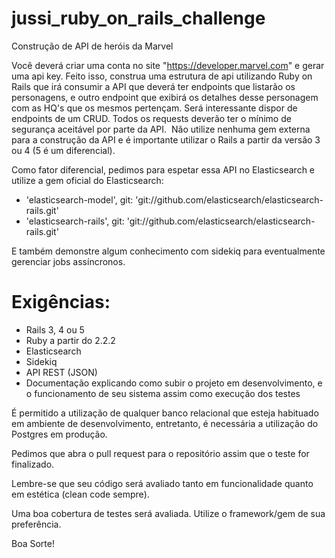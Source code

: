 # jussi_ruby_on_rails_challenge
Construção de API de heróis da Marvel

Você deverá criar uma conta no site "https://developer.marvel.com" e gerar uma api key. Feito isso, construa uma estrutura de api utilizando Ruby on Rails que irá consumir a API que deverá ter endpoints que listarão os personagens, e outro endpoint que exibirá os detalhes desse personagem com as HQ's que os mesmos pertençam. Será interessante dispor de endpoints de um CRUD. Todos os requests deverão ter o mínimo de segurança aceitável por parte da API.  Não utilize nenhuma gem externa para a construção da API e é importante utilizar o Rails a partir da versão 3 ou 4 (5 é um diferencial).

Como fator diferencial, pedimos para espetar essa API no Elasticsearch e utilize a gem oficial do Elasticsearch:
* 'elasticsearch-model', git: 'git://github.com/elasticsearch/elasticsearch-rails.git'
* 'elasticsearch-rails', git: 'git://github.com/elasticsearch/elasticsearch-rails.git'

E também demonstre algum conhecimento com sidekiq para eventualmente gerenciar jobs assíncronos.

# Exigências:
- Rails 3, 4 ou 5
- Ruby a partir do 2.2.2
- Elasticsearch
- Sidekiq
- API REST (JSON)
- Documentação explicando como subir o projeto em desenvolvimento, e o funcionamento de seu sistema assim como execução dos testes

É permitido a utilização de qualquer banco relacional que esteja habituado em ambiente de desenvolvimento, entretanto, é necessária a utilização do Postgres em produção.

Pedimos que abra o pull request para o repositório assim que o teste for finalizado.

Lembre-se que seu código será avaliado tanto em funcionalidade quanto em estética (clean code sempre).

Uma boa cobertura de testes será avaliada. Utilize o framework/gem de sua preferência.

Boa Sorte!
